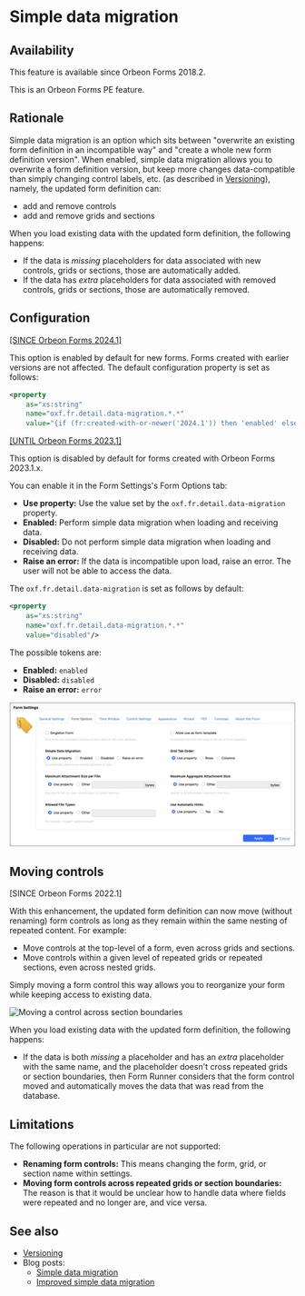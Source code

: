 # Simple data migration

## Availability

This feature is available since Orbeon Forms 2018.2.

This is an Orbeon Forms PE feature.

## Rationale

Simple data migration is an option which sits between "overwrite an existing form definition in an incompatible way" and "create a whole new form definition version". When enabled, simple data migration allows you to overwrite a form definition version, but keep more changes data-compatible than simply changing control labels, etc. (as described in [Versioning](versioning.md)), namely, the updated form definition can:

- add and remove controls
- add and remove grids and sections

When you load existing data with the updated form definition, the following happens:

- If the data is *missing* placeholders for data associated with new controls, grids or sections, those are automatically added.
- If the data has *extra* placeholders for data associated with removed controls, grids or sections, those are automatically removed. 

## Configuration

[\[SINCE Orbeon Forms 2024.1\]](/release-notes/orbeon-forms-2024.1.md)

This option is enabled by default for new forms. Forms created with earlier versions are not affected. The default configuration property is set as follows:

```xml
<property 
    as="xs:string"  
    name="oxf.fr.detail.data-migration.*.*"
    value="{if (fr:created-with-or-newer('2024.1')) then 'enabled' else 'disabled'}"/>
```

[\[UNTIL Orbeon Forms 2023.1\]](/release-notes/orbeon-forms-2023.1.md)

This option is disabled by default for forms created with Orbeon Forms 2023.1.x.

You can enable it in the Form Settings's Form Options tab:

- __Use property:__ Use the value set by the `oxf.fr.detail.data-migration` property.
- __Enabled:__ Perform simple data migration when loading and receiving data.
- __Disabled:__ Do not perform simple data migration when loading and receiving data.
- __Raise an error:__ If the data is incompatible upon load, raise an error. The user will not be able to access the data.

The `oxf.fr.detail.data-migration` is set as follows by default:

```xml
<property
    as="xs:string"
    name="oxf.fr.detail.data-migration.*.*"
    value="disabled"/>
```

The possible tokens are:

- __Enabled:__ `enabled`
- __Disabled:__ `disabled`
- __Raise an error:__ `error`

![Form Options](../../form-builder/form-settings/form-options.png)

## Moving controls

[SINCE Orbeon Forms 2022.1]

With this enhancement, the updated form definition can now move (without renaming) form controls as long as they remain within the same nesting of repeated content. For example:

- Move controls at the top-level of a form, even across grids and sections.
- Move controls within a given level of repeated grids or repeated sections, even across nested grids.

Simply moving a form control this way allows you to reorganize your form while keeping access to existing data.

![Moving a control across section boundaries](../images/simple-data-migration-move.png)

When you load existing data with the updated form definition, the following happens:

- If the data is both *missing* a placeholder and has an *extra* placeholder with the same name, and the placeholder doesn't cross repeated grids or section boundaries, then Form Runner considers that the form control moved and automatically moves the data that was read from the database.

## Limitations

The following operations in particular are not supported:

- __Renaming form controls:__ This means changing the form, grid, or section name within settings.
- __Moving form controls across repeated grids or section boundaries:__ The reason is that it would be unclear how to handle data where fields were repeated and no longer are, and vice versa.

## See also

- [Versioning](versioning.md)
- Blog posts:
    - [Simple data migration](https://blog.orbeon.com/2018/09/simple-data-migration.html)
    - [Improved simple data migration](https://blog.orbeon.com/2022/09/improved-simple-data-migration.html)
